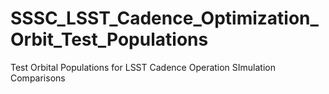 # SSSC_LSST_Cadence_Optimization_Orbit_Test_Populations
Test Orbital Populations for LSST Cadence Operation SImulation Comparisons 
